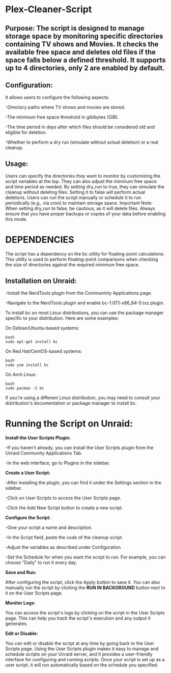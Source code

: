 
<h1>Plex-Cleaner-Script</h1>

<h2>Purpose: The script is designed to manage storage space by monitoring specific directories containing TV shows and Movies. It checks the available free space and deletes old files if the space falls below a defined threshold. It supports up to 4 directories, only 2 are enabled by default.</h2>

<h2>Configuration:</h2>

It allows users to configure the following aspects:

-Directory paths where TV shows and movies are stored.

-The minimum free space threshold in gibibytes (GiB).

-The time period in days after which files should be considered old and eligible for deletion.

-Whether to perform a dry run (simulate without actual deletion) or a real cleanup.


<h2>Usage:</h2>

Users can specify the directories they want to monitor by customizing the script variables at the top.
They can also adjust the minimum free space and time period as needed.
By setting dry_run to true, they can simulate the cleanup without deleting files. Setting it to false will perform actual deletions.
Users can run the script manually or schedule it to run periodically (e.g., via cron) to maintain storage space.
Important Note: When setting dry_run to false, be cautious, as it will delete files. Always ensure that you have proper backups or copies of your data before enabling this mode.



<h1>DEPENDENCIES</h1>

The script has a dependency on the bc utility for floating-point calculations. This utility is used to perform floating-point comparisons when checking the size of directories against the required minimum free space.



<h2>Installation on Unraid:</h2>

  -Install the NerdTools plugin from the Communinty Applications page.

  -Navigate to the NerdTools plugin and enable bc-1.07.1-x86_64-5.txz plugin.

To install bc on most Linux distributions, you can use the package manager specific to your distribution. Here are some examples:

On Debian/Ubuntu-based systems:

    bash
    sudo apt-get install bc

On Red Hat/CentOS-based systems:

    bash
    sudo yum install bc

On Arch Linux:

    bash
    sudo pacman -S bc

If you're using a different Linux distribution, you may need to consult your distribution's documentation or package manager to install bc.



<h1>Running the Script on Unraid:</h1>

**Install the User Scripts Plugin:**

-If you haven't already, you can install the User Scripts plugin from the Unraid Community Applications Tab.

-In the web interface, go to Plugins in the sidebar.

**Create a User Script:**

-After installing the plugin, you can find it under the Settings section in the sidebar.

-Click on User Scripts to access the User Scripts page.

-Click the Add New Script button to create a new script.

**Configure the Script:**

-Give your script a name and description.

-In the Script field, paste the code of the cleanup script.

-Adjust the variables as described under Configuration

-Set the Schedule for when you want the script to run. For example, you can choose "Daily" to run it every day.

**Save and Run:**

After configuring the script, click the Apply button to save it.
You can also manually run the script by clicking the **RUN IN BACKGROUND** button next to it on the User Scripts page.

**Monitor Logs:**

You can access the script's logs by clicking on the script in the User Scripts page. This can help you track the script's execution and any output it generates.

**Edit or Disable:**

You can edit or disable the script at any time by going back to the User Scripts page.
Using the User Scripts plugin makes it easy to manage and schedule scripts on your Unraid server, and it provides a user-friendly interface for configuring and running scripts. Once your script is set up as a user script, it will run automatically based on the schedule you specified.

               
